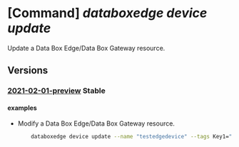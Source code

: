 # [Command] _databoxedge device update_

Update a Data Box Edge/Data Box Gateway resource.

## Versions

### [2021-02-01-preview](/Resources/mgmt-plane/L3N1YnNjcmlwdGlvbnMve30vcmVzb3VyY2Vncm91cHMve30vcHJvdmlkZXJzL21pY3Jvc29mdC5kYXRhYm94ZWRnZS9kYXRhYm94ZWRnZWRldmljZXMve30=/2021-02-01-preview.xml) **Stable**

<!-- mgmt-plane /subscriptions/{}/resourcegroups/{}/providers/microsoft.databoxedge/databoxedgedevices/{} 2021-02-01-preview -->

#### examples

- Modify a Data Box Edge/Data Box Gateway resource.
    ```bash
        databoxedge device update --name "testedgedevice" --tags Key1="value1" Key2="value2" --resource-group "GroupForEdgeAutomation"
    ```
